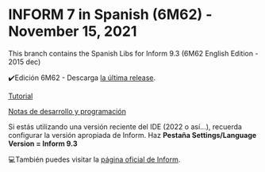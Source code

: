 INFORM 7 in Spanish (6M62) - November 15, 2021
======

This branch contains the Spanish Libs for Inform 9.3 (6M62 English Edition - 2015 dec)

✔️Edición 6M62 - Descarga [la última release](https://github.com/sarganar/I7-Spanish/releases/tag/211115).

[Tutorial](https://github.com/sarganar/I7-2014-Spanish/wiki)

[Notas de desarrollo y programación](http://wiki.caad.es/Inform7_6L02)

Si estás utilizando una versión reciente del IDE (2022 o así...), recuerda configurar la versión apropiada de Inform. Haz **Pestaña Settings/Language Version = Inform 9.3**

💻También puedes visitar la [página oficial de Inform](https://ganelson.github.io/inform-website/).
